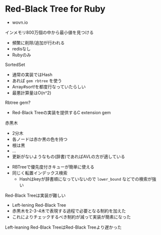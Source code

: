 <!-- A -->
# Red-Black Tree for Ruby

- wovn.io

インメモリ800万個の中から最小値を見つける
- 頻繁に削除/追加が行われる
- redisなし
- Rubyのみ

SortedSet
- 通常の実装ではHash
- あれば `gem rbtree` を使う
- Array#sort!を都度行なっていたらしい
- 最悪計算量はO(n^2)

Rbtree gem?
- Red-Black Treeの実装を提供するC extension gem

赤黒木
- 2分木
- 各ノードは赤か黒の色を持つ
- 根は黒
- ...
- 更新がないようなもの(辞書)であればAVLの方が適している

* RBTreeで優先度付きキューが簡単に使える
* 同じく転置インデックス検索
  * Hashはkeyが辞書順になっていないので `lower_bound` などでの検索が強い

Red-Black Treeは実装が難しい
- Left-lening Red-Black Tree
- 赤黒木を2-3-4木で表現する過程で必要となる制約を加えた
- これによりチェックするべき制約が減って実装が簡素になった

Left-leaning Red-Black TreeはRed-Black Treeより遅かった
